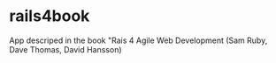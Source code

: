 # rails4book
App descriped in the book "Rais 4 Agile Web Development (Sam Ruby, Dave Thomas, David Hansson)

